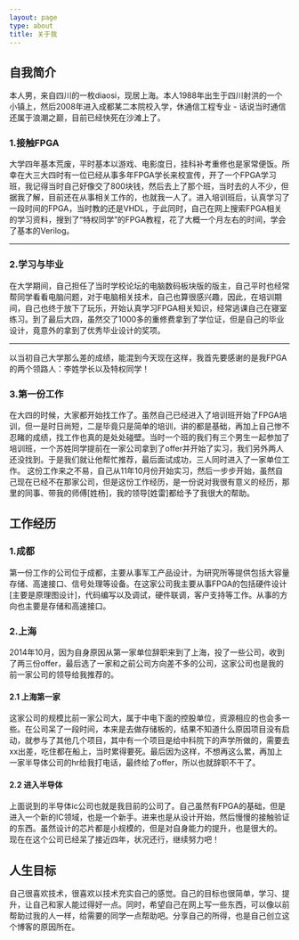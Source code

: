 ```yaml
---
layout: page
type: about
title: 关于我
---
```


## 自我简介
本人男，来自四川的一枚diaosi，现居上海。本人1988年出生于四川射洪的一个小镇上，然后2008年进入成都某二本院校入学，休通信工程专业 - 话说当时通信还属于浪潮之巅，目前已经快死在沙滩上了。

### 1.接触FPGA
大学四年基本荒废，平时基本以游戏、电影度日，挂科补考重修也是家常便饭。所幸在大三大四时有一位已经从事多年FPGA学长来校宣传，开了一个FPGA学习班，我记得当时自己好像交了800块钱，然后去上了那个班，当时去的人不少，但据我了解，目前还在从事相关工作的，也就我一人了。进入培训班后，认真学习了一段时间的FPGA，当时教的还是VHDL，于此同时，自己在网上搜索FPGA相关的学习资料，搜到了“特权同学”的FPGA教程，花了大概一个月左右的时间，学会了基本的Verilog。

---
### 2.学习与毕业
在大学期间，自己担任了当时学校论坛的电脑数码板块版的版主，自己平时也经常帮同学看看电脑问题，对于电脑相关技术，自己也算很感兴趣，因此，在培训期间，自己也终于放下了玩乐，开始认真学习FPGA相关知识，经常逃课自己在寝室练习。到了最后大四，虽然交了1000多的重修费拿到了学位证，但是自己的毕业设计，竟意外的拿到了优秀毕业设计的奖项。

---

以当初自己大学那么差的成绩，能混到今天现在这样，我首先要感谢的是我FPGA的两个领路人：李姓学长以及特权同学！

### 3.第一份工作
在大四的时候，大家都开始找工作了。虽然自己已经进入了培训班开始了FPGA培训，但一是时日尚短，二是毕竟只是简单的培训，讲的都是基础，再加上自己惨不忍睹的成绩，找工作也真的是处处碰壁。当时一个班的我们有三个男生一起参加了培训班，一个苏姓同学提前在一家公司拿到了offer并开始了实习，我们另外两人还没找到。于是我们就让他帮忙推荐，最后面试成功，三人同时进入了一家单位工作。
这份工作来之不易，自己从11年10月份开始实习，然后一步步开始，虽然自己现在已经不在那家公司，但是这份工作经历，是一份说对我很有意义的经历，那里的同事、带我的师傅[姓杨]，我的领导[姓雷]都给予了我很大的帮助。


## 工作经历

### 1.成都
第一份工作的公司位于成都，主要从事军工产品设计，为研究所等提供包括大容量存储、高速接口、信号处理等设备。在这家公司我主要从事FPGA的包括硬件设计[主要是原理图设计]，代码编写以及调试，硬件联调，客户支持等工作。从事的方向也主要是存储和高速接口。

### 2.上海
2014年10月，因为自身原因从第一家单位辞职来到了上海，投了一些公司，收到了两三份offer，最后选了一家和之前公司方向差不多的公司，这家公司也是我的前一家公司的领导给我推荐的。
#### 2.1 上海第一家
这家公司的规模比前一家公司大，属于中电下面的控股单位，资源相应的也会多一些。在公司呆了一段时间，本来是去做存储板的，结果不知道什么原因项目没有启动，就参与了其他几个项目，其中有一个项目是给中科院下的声学所做的，需要去xx出差，吃住都在船上，当时累得要死。最后因为这样，不想再这么累，再加上一家半导体公司的hr给我打电话，最终给了offer，所以也就辞职不干了。

#### 2.2 进入半导体
上面说到的半导体ic公司也就是我目前的公司了。自己虽然有FPGA的基础，但是进入一个新的IC领域，也是一个新手。进来也是从设计开始，然后慢慢的接触验证的东西。虽然设计的芯片都是小规模的，但是对自身能力的提升，也是很大的。
现在在这个公司已经呆了接近四年，状况还行，继续努力吧！

## 人生目标
自己很喜欢技术，很喜欢以技术充实自己的感觉。自己的目标也很简单，学习、提升，让自己和家人能过得好一点。同时，希望自己在网上写一些东西，可以像以前帮助过我的人一样，给需要的同学一点帮助吧。分享自己的所得，也是自己创立这个博客的原因所在。
